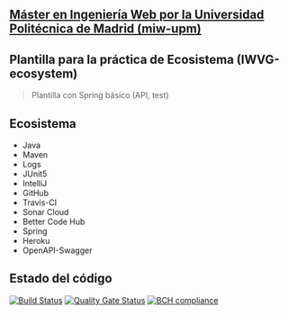 ## [Máster en Ingeniería Web por la Universidad Politécnica de Madrid (miw-upm)](http://miw.etsisi.upm.es)
## Plantilla para la práctica de Ecosistema (IWVG-ecosystem)
> Plantilla con Spring básico (API, test) 

## Ecosistema
* Java
* Maven
* Logs
* JUnit5
* IntelliJ
* GitHub
* Travis-CI
* Sonar Cloud
* Better Code Hub
* Spring
* Heroku
* OpenAPI-Swagger

## Estado del código

[![Build Status](https://travis-ci.org/fergill/iwvg-ecosystem-fernanda-guerra.svg?branch=develop)](https://travis-ci.org/fergill/iwvg-ecosystem-fernanda-guerra)
[![Quality Gate Status](https://sonarcloud.io/api/project_badges/measure?project=es.upm.miw%3Aiwvg-ecosystem-fernanda-guerra&metric=alert_status)](https://sonarcloud.io/dashboard?id=es.upm.miw%3Aiwvg-ecosystem-fernanda-guerra)
[![BCH compliance](https://bettercodehub.com/edge/badge/fergill/iwvg-ecosystem-fernanda-guerra?branch=develop)](https://bettercodehub.com/)